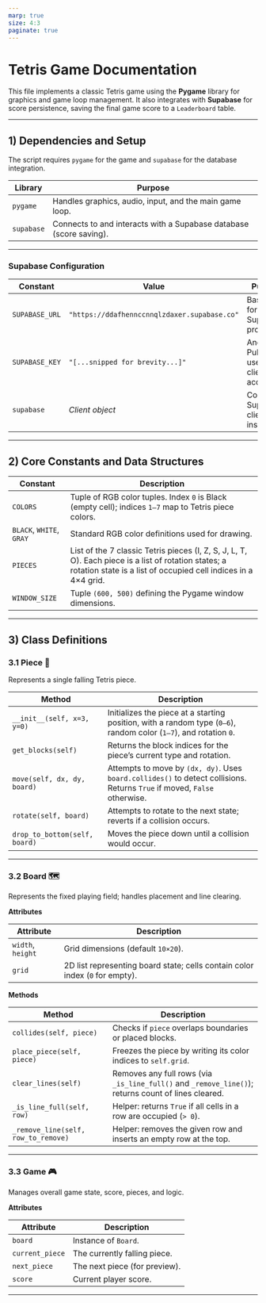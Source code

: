 ```yaml
---
marp: true
size: 4:3
paginate: true
---
```


# Tetris Game Documentation

This file implements a classic Tetris game using the **Pygame** library for graphics and game loop management. It also integrates with **Supabase** for score persistence, saving the final game score to a `Leaderboard` table.

---

## 1) Dependencies and Setup

The script requires `pygame` for the game and `supabase` for the database integration.

| Library  | Purpose                                                                 |
|----------|-------------------------------------------------------------------------|
| `pygame` | Handles graphics, audio, input, and the main game loop.                 |
| `supabase` | Connects to and interacts with a Supabase database (score saving).   |

---

### Supabase Configuration

| Constant        | Value                                           | Purpose                                      |
|-----------------|--------------------------------------------------|----------------------------------------------|
| `SUPABASE_URL`  | `"https://ddafhennccnnqlzdaxer.supabase.co"`    | Base URL for the Supabase project.           |
| `SUPABASE_KEY`  | `"[...snipped for brevity...]"`                 | Anon Public Key used for client access.      |
| `supabase`      | *Client object*                                  | Configured Supabase client instance.         |

---

## 2) Core Constants and Data Structures

| Constant                     | Description |
|-----------------------------|-------------|
| `COLORS`                    | Tuple of RGB color tuples. Index `0` is Black (empty cell); indices `1–7` map to Tetris piece colors. |
| `BLACK`, `WHITE`, `GRAY`    | Standard RGB color definitions used for drawing. |
| `PIECES`                    | List of the 7 classic Tetris pieces (I, Z, S, J, L, T, O). Each piece is a list of rotation states; a rotation state is a list of occupied cell indices in a 4×4 grid. |
| `WINDOW_SIZE`               | Tuple `(600, 500)` defining the Pygame window dimensions. |

---

## 3) Class Definitions

### 3.1 Piece 🧱
Represents a single falling Tetris piece.

| Method | Description |
|-------|-------------|
| `__init__(self, x=3, y=0)` | Initializes the piece at a starting position, with a random type (`0–6`), random color (`1–7`), and rotation `0`. |
| `get_blocks(self)` | Returns the block indices for the piece’s current type and rotation. |
| `move(self, dx, dy, board)` | Attempts to move by `(dx, dy)`. Uses `board.collides()` to detect collisions. Returns `True` if moved, `False` otherwise. |
| `rotate(self, board)` | Attempts to rotate to the next state; reverts if a collision occurs. |
| `drop_to_bottom(self, board)` | Moves the piece down until a collision would occur. |

---

### 3.2 Board 🗺️
Represents the fixed playing field; handles placement and line clearing.

**Attributes**

| Attribute        | Description |
|------------------|-------------|
| `width`, `height`| Grid dimensions (default `10×20`). |
| `grid`           | 2D list representing board state; cells contain color index (`0` for empty). |

**Methods**

| Method | Description |
|-------|-------------|
| `collides(self, piece)` | Checks if `piece` overlaps boundaries or placed blocks. |
| `place_piece(self, piece)` | Freezes the piece by writing its color indices to `self.grid`. |
| `clear_lines(self)` | Removes any full rows (via `_is_line_full()` and `_remove_line()`); returns count of lines cleared. |
| `_is_line_full(self, row)` | Helper: returns `True` if all cells in a row are occupied (`> 0`). |
| `_remove_line(self, row_to_remove)` | Helper: removes the given row and inserts an empty row at the top. |

---

### 3.3 Game 🎮
Manages overall game state, score, pieces, and logic.

**Attributes**

| Attribute        | Description |
|------------------|-------------|
| `board`          | Instance of `Board`. |
| `current_piece`  | The currently falling piece. |
| `next_piece`     | The next piece (for preview). |
| `score`          | Current player score.

---